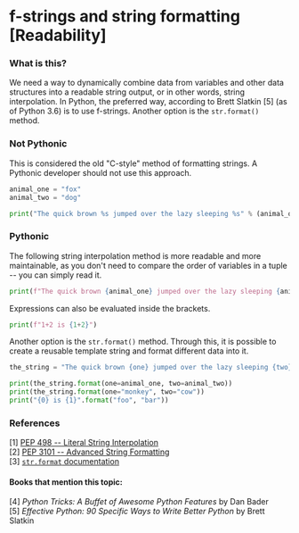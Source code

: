 # f-strings and string formatting [Readability]

### What is this?
We need a way to dynamically combine data from variables and other data structures into a readable string output, or in other words, string interpolation. In Python, the preferred way, according to Brett Slatkin [5] (as of Python 3.6) is to use f-strings. Another option is the `str.format()` method.

### Not Pythonic
This is considered the old "C-style" method of formatting strings. A Pythonic developer should not use this approach.

```py
animal_one = "fox"
animal_two = "dog"

print("The quick brown %s jumped over the lazy sleeping %s" % (animal_one, animal_two))
```

### Pythonic
The following string interpolation method is more readable and more maintainable, as you don't need to compare the order of variables in a tuple -- you can simply read it.
```py
print(f"The quick brown {animal_one} jumped over the lazy sleeping {animal_two}")
```

Expressions can also be evaluated inside the brackets.

```py
print(f"1+2 is {1+2}")
```

Another option is the `str.format()` method. Through this, it is possible to create a reusable template string and format different data into it. 

```py
the_string = "The quick brown {one} jumped over the lazy sleeping {two}"

print(the_string.format(one=animal_one, two=animal_two))
print(the_string.format(one="monkey", two="cow"))
print("{0} is {1}".format("foo", "bar"))
```

### References
[1] [PEP 498 -- Literal String Interpolation ](https://www.python.org/dev/peps/pep-0498/)  
[2] [PEP 3101 -- Advanced String Formatting](https://www.python.org/dev/peps/pep-3101/)  
[3] [`str.format` documentation](https://docs.python.org/3/library/stdtypes.html#str.format)

#### Books that mention this topic:
[4] *Python Tricks: A Buffet of Awesome Python Features* by Dan Bader  
[5] *Effective Python: 90 Specific Ways to Write Better Python* by Brett Slatkin  

